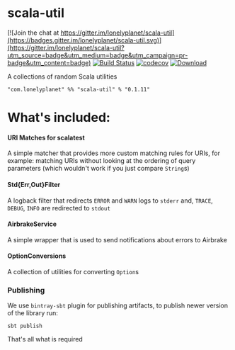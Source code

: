 # scala-util

[![Join the chat at https://gitter.im/lonelyplanet/scala-util](https://badges.gitter.im/lonelyplanet/scala-util.svg)](https://gitter.im/lonelyplanet/scala-util?utm_source=badge&utm_medium=badge&utm_campaign=pr-badge&utm_content=badge)
[![Build Status](https://travis-ci.org/lonelyplanet/scala-util.svg?branch=master)](https://travis-ci.org/lonelyplanet/scala-util)
[![codecov](https://codecov.io/gh/lonelyplanet/scala-util/branch/master/graph/badge.svg)](https://codecov.io/gh/lonelyplanet/scala-util)
[ ![Download](https://api.bintray.com/packages/lonelyplanet/maven/scala-util/images/download.svg) ](https://bintray.com/lonelyplanet/maven/scala-util/_latestVersion)

A collections of random Scala utilities


    "com.lonelyplanet" %% "scala-util" % "0.1.11"

# What's included:
#### URI Matches for scalatest
A simple matcher that provides more custom matching rules for URIs, for example: matching URIs without looking at the ordering of query parameters (which wouldn't work if you just compare `String`s)

#### Std{Err,Out}Filter
A logback filter that redirects `ERROR` and `WARN` logs to `stderr` and, `TRACE`, `DEBUG`, `INFO` are redirected to `stdout`

#### AirbrakeService
A simple wrapper that is used to send notifications about errors to Airbrake

#### OptionConversions
A collection of utilities for converting `Option`s

### Publishing

We use `bintray-sbt` plugin for publishing artifacts, to publish newer version of the library run:
```
sbt publish
```

That's all what is required
